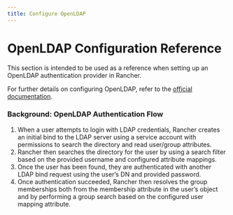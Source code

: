 ```yaml
---
title: Configure OpenLDAP
---
```


# OpenLDAP Configuration Reference

This section is intended to be used as a reference when setting up an OpenLDAP authentication provider in Rancher.

For further details on configuring OpenLDAP, refer to the [official documentation](https://www.openldap.org/doc/).

### Background: OpenLDAP Authentication Flow

1. When a user attempts to login with LDAP credentials, Rancher creates an initial bind to the LDAP server using a service account with permissions to search the directory and read user/group attributes.
1. Rancher then searches the directory for the user by using a search filter based on the provided username and configured attribute mappings.
1. Once the user has been found, they are authenticated with another LDAP bind request using the user’s DN and provided password.
1. Once authentication succeeded, Rancher then resolves the group memberships both from the membership attribute in the user’s object and by performing a group search based on the configured user mapping attribute.